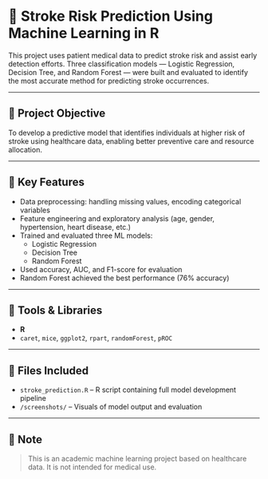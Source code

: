 # 🧠 Stroke Risk Prediction Using Machine Learning in R

This project uses patient medical data to predict stroke risk and assist early detection efforts. Three classification models — Logistic Regression, Decision Tree, and Random Forest — were built and evaluated to identify the most accurate method for predicting stroke occurrences.

---

## 📌 Project Objective

To develop a predictive model that identifies individuals at higher risk of stroke using healthcare data, enabling better preventive care and resource allocation.

---

## 🧠 Key Features

- Data preprocessing: handling missing values, encoding categorical variables
- Feature engineering and exploratory analysis (age, gender, hypertension, heart disease, etc.)
- Trained and evaluated three ML models:  
  - Logistic Regression  
  - Decision Tree  
  - Random Forest
- Used accuracy, AUC, and F1-score for evaluation
- Random Forest achieved the best performance (76% accuracy)

---

## 🧰 Tools & Libraries

- **R**
- `caret`, `mice`, `ggplot2`, `rpart`, `randomForest`, `pROC`

---

## 📁 Files Included

- `stroke_prediction.R` – R script containing full model development pipeline
- `/screenshots/` – Visuals of model output and evaluation

---

## 📝 Note

> This is an academic machine learning project based on healthcare data. It is not intended for medical use.

